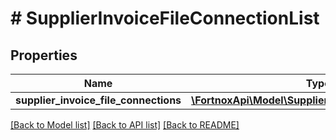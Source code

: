 # # SupplierInvoiceFileConnectionList

## Properties

Name | Type | Description | Notes
------------ | ------------- | ------------- | -------------
**supplier_invoice_file_connections** | [**\FortnoxApi\Model\SupplierInvoiceFileConnection[]**](SupplierInvoiceFileConnection.md) |  | [optional]

[[Back to Model list]](../../README.md#models) [[Back to API list]](../../README.md#endpoints) [[Back to README]](../../README.md)
